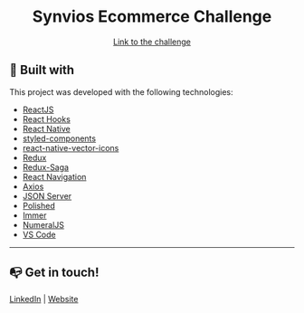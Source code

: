 <h1 align="center">
    Synvios Ecommerce Challenge
</h1>

<p align="center">
<a href="https://synvios-web.vercel.app/">Link to the challenge</a>
</p>

## 🚀 Built with

This project was developed with the following technologies:

-  [ReactJS](https://reactjs.org/)
-  [React Hooks](https://reactjs.org/docs/hooks-intro.html)
-  [React Native](https://facebook.github.io/react-native/)
-  [styled-components](https://www.styled-components.com/)
-  [react-native-vector-icons](https://github.com/oblador/react-native-vector-icons)
-  [Redux](https://redux.js.org/)
-  [Redux-Saga](https://redux-saga.js.org/)
-  [React Navigation](https://reactnavigation.org/)
-  [Axios](https://github.com/axios/axios)
-  [JSON Server](https://github.com/typicode/json-server)
-  [Polished](https://polished.js.org/)
-  [Immer](https://github.com/immerjs/immer)
-  [NumeralJS](http://numeraljs.com/)
-  [VS Code](https://code.visualstudio.com/)

---

## 📭 Get in touch!

[LinkedIn](https://www.linkedin.com/in/victor-gonzalez-4550a0176//) | [Website](https://github.com/victorgonzalezz)
